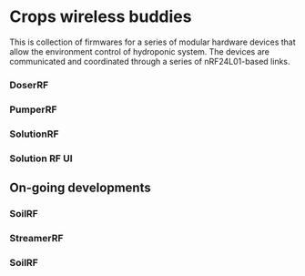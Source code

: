 # Crops wireless buddies

This is collection of firmwares for a series of modular hardware devices that allow the environment control of hydroponic system.
The devices are communicated and coordinated through a series of nRF24L01-based links.

### DoserRF

### PumperRF

### SolutionRF

### Solution RF UI

## On-going developments

### SoilRF

### StreamerRF

### SoilRF
